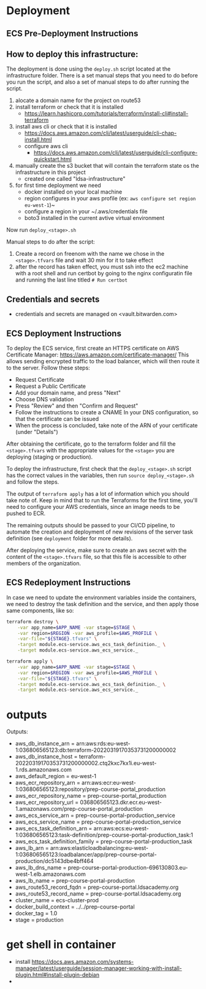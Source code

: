 # Deployment

## ECS Pre-Deployment Instructions

## How to deploy this infrastructure:

The deployment is done using the `deploy.sh` script located at the infrastructure folder.
There is a set manual steps that you need to do before you run the script, and also a set of manual steps to do after running the script.

1. alocate a domain name for the project on route53
1. install terraform or check that it is installed
    * <https://learn.hashicorp.com/tutorials/terraform/install-cli#install-terraform>
1. install aws cli or check that it is installed
    * <https://docs.aws.amazon.com/cli/latest/userguide/cli-chap-install.html>
    * configure aws cli
        * <https://docs.aws.amazon.com/cli/latest/userguide/cli-configure-quickstart.html>
1. manually create the s3 bucket that will contain the terraform state os the infrastructure in this project
    * created one called "ldsa-infrastructure"
1. for first time deployment we need
    * docker installed on your local machine
    * region configures in your aws profile (ex: `aws configure set region eu-west-1`)~
    * configure a region in your ~/.aws/credentials file
    * boto3 installed in the current avtive virtual environment

Now run `deploy_<stage>.sh`

Manual steps to do after the script:

1. Create a record on freenom with the name we chose in the `<stage>.tfvars` file and wait 30 min for it to take effect
1. after the record has taken effect, you must ssh into the ec2 machine with a root shell and run certbot by going to the nginx configuratin file and running the last line titled `# Run certbot`

## Credentials and secrets

* credentials and secrets are managed on <vault.bitwarden.com>


## ECS Deployment Instructions

To deploy the ECS service, first create an HTTPS certificate on AWS Certificate Manager: <https://aws.amazon.com/certificate-manager/>
This allows sending encrypted traffic to the load balancer, which will then route it to the server.
Follow these steps:

* Request Certificate
* Request a Public Certificate
* Add your domain name, and press "Next"
* Choose DNS validation
* Press "Review" and then "Confirm and Request"
* Follow the instructions to create a CNAME In your DNS configuration, so that the certificate can be issued
* When the process is concluded, take note of the ARN of your certificate (under "Details")

After obtaining the certificate, go to the terraform folder and fill the `<stage>.tfvars` with the appropriate values for the `<stage>` you are deploying (staging or production).

To deploy the infrastructure, first check that the `deploy_<stage>.sh` script has the correct values in the variables, then run `source deploy_<stage>.sh` and follow the steps.

The output of `terraform apply` has a lot of information which you should take note of. Keep in mind that to run the Terraforms for the first time, you'll need to configure your AWS credentials, since an image needs to be pushed to ECR.

The remaining outputs should be passed to your CI/CD pipeline, to automate the creation and deployment of new revisions of the server task definition (see `deployment` folder for more details).

After deploying the service, make sure to create an aws secret with the content of the `<stage>.tfvars` file, so that this file is accessible to other members of the organization.

## ECS Redeployment Instructions

In case we need to update the environment variables inside the containers, we need to destroy the task definition and the service, and then apply those same components, like so:

```bash
terraform destroy \
    -var app_name=$APP_NAME -var stage=$STAGE \
    -var region=$REGION -var aws_profile=$AWS_PROFILE \
    -var-file="${STAGE}.tfvars" \
    -target module.ecs-service.aws_ecs_task_definition._ \
    -target module.ecs-service.aws_ecs_service._

terraform apply \
    -var app_name=$APP_NAME -var stage=$STAGE \
    -var region=$REGION -var aws_profile=$AWS_PROFILE \
    -var-file="${STAGE}.tfvars" \
    -target module.ecs-service.aws_ecs_task_definition._ \
    -target module.ecs-service.aws_ecs_service._
```

# outputs

Outputs:

* aws_db_instance_arn = arn:aws:rds:eu-west-1:036806565123:db:terraform-20220319170353731200000002
* aws_db_instance_host = terraform-20220319170353731200000002.ctq2kxc7kx1i.eu-west-1.rds.amazonaws.com
* aws_default_region = eu-west-1
* aws_ecr_repository_arn = arn:aws:ecr:eu-west-1:036806565123:repository/prep-course-portal_production
* aws_ecr_repository_name = prep-course-portal_production
* aws_ecr_repository_url = 036806565123.dkr.ecr.eu-west-1.amazonaws.com/prep-course-portal_production
* aws_ecs_service_arn = prep-course-portal-production_service
* aws_ecs_service_name = prep-course-portal-production_service
* aws_ecs_task_definition_arn = arn:aws:ecs:eu-west-1:036806565123:task-definition/prep-course-portal-production_task:1
* aws_ecs_task_definition_family = prep-course-portal-production_task
* aws_lb_arn = arn:aws:elasticloadbalancing:eu-west-1:036806565123:loadbalancer/app/prep-course-portal-production/dc5143dbe4bff464
* aws_lb_dns_name = prep-course-portal-production-696130803.eu-west-1.elb.amazonaws.com
* aws_lb_name = prep-course-portal-production
* aws_route53_record_fqdn = prep-course-portal.ldsacademy.org
* aws_route53_record_name = prep-course-portal.ldsacademy.org
* cluster_name = ecs-cluster-prod
* docker_build_context = ../../prep-course-portal
* docker_tag = 1.0
* stage = production

# get shell in container

* install https://docs.aws.amazon.com/systems-manager/latest/userguide/session-manager-working-with-install-plugin.html#install-plugin-debian
* 
